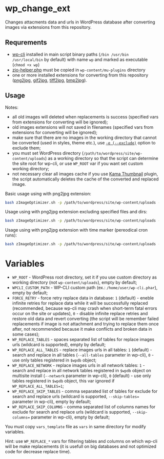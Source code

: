 # wp_change_ext

Changes attacments data and urls in WordPress database after converting images via extensions from this repository.

## Requrements

- [wp-cli](https://raw.githubusercontent.com/wp-cli/builds/gh-pages/phar/wp-cli.phar) installed in main script binary paths (`/bin /usr/bin /usr/local/bin` by default) with name `wp` and marked as executable (`chmod +x wp`)
- [zio-helper.php](https://github.com/zevilz/zImageOptimizer-extensions/blob/master/wp_change_ext/zio-helper.php) must be copied in `wp-content/mu-plugins` directory
- one or more installed extensions for converting from this repository ([png2jpg](https://github.com/zevilz/zImageOptimizer-extensions#png2jpg), [gif2jpg](https://github.com/zevilz/zImageOptimizer-extensions#gif2jpg), [tiff2jpg](https://github.com/zevilz/zImageOptimizer-extensions#tiff2jpg), [bmp2jpg](https://github.com/zevilz/zImageOptimizer-extensions#bmp2jpg)).

## Usage

Notes:
- all old images will deleted when replacements is success (specified vars from extensions for converting will be ignored);
- old images extensions will not saved in filenames (specified vars from extensions for converting will be ignored);
- make sure that there are no images in the working directory that cannot be converted (used in styles, theme etc.), use [`-e (--exclude)`](https://github.com/zevilz/zImageOptimizer#excluding-foldersfiles-from-search) option to exclude them;
- you must set WordPress directory (`/path/to/wordpress/site/wp-content/uploads`) as a working directory so that the script can determine the site root for wp-cli, or use `WP_ROOT` var if you want set custom working directory;
- not necessary clear all images cache if you use [Kama Thumbnail](https://wordpress.org/plugins/kama-thumbnail/) plugin, the script automatically deletes the cache of the converted and replaced image.

Basic usage using with png2jpg extension:

```bash
bash zImageOptimizer.sh -p /path/to/wordpress/site/wp-content/uploads -ext png2jpg,wp_change_ext
```

Usage using with png2jpg extension excluding specified files and dirs:

```bash
bash zImageOptimizer.sh -p /path/to/wordpress/site/wp-content/uploads -e "site_logo,2021/10/image.png" -ext png2jpg,wp_change_ext
```

Usage using with png2jpg extension with time marker (pereodical cron runs):

```bash
bash zImageOptimizer.sh -p /path/to/wordpress/site/wp-content/uploads -n -m /path/to/marker/directory/markerName -ext png2jpg,wp_change_ext
```

# Variables

- `WP_ROOT` - WordPress root directory, set it if you use custom directory as working directory (not `wp-content/uploads`), empty by default;
- `WPCLI_CUSTOM_PATH` - WP-CLI custom path (ex.: `/home/user/wp-cli.phar`), empty by default;
- `FORCE_RETRY` - force retry replace data in database: `1` (default) - eneble infinite retries for replace data while it will be successfully replaced (recommended, because wp-cli may crash when short-term fatal errors occur on the site or updates), `0` - disable infinite replace retries and restore old data and revert converting (the script will be remember failed replacements if image is not attachment and trying to replace them once after, not recommended because it make conflicts and broken data in some cases);
- `WP_REPLACE_TABLES` - spaces separated list of tables for replace images urls (wildcard is supported), empty by default;
- `WP_REPLACE_ALL_TABLES` - replace images urls in all tables: `1` (default) - search and replace in all tables (`--all-tables` parameter in wp-cli), `0` - use only tables registered in `$wpdb` object;
- `WP_REPLACE_NETWORK` - replace images urls in all network tables: `1` - search and replace in all network tables registered in `$wpdb` object on multisite install (`--network` parameter in wp-cli), `0` (default) - use only tables registered in `$wpdb` object, this var ignored if `WP_REPLACE_ALL_TABLES=1`;
- `WP_REPLACE_SKIP_TABLES` - comma separated list of tables for exclude for search and replace urls (wildcard is supported, `--skip-tables=` parameter in wp-cli), empty by default;
- `WP_REPLACE_SKIP_COLUMNS` - comma separated list of columns names for exclude for search and replace urls (wildcard is supported, `--skip-columns=` parameter in wp-cli), empty by default;

You must copy `vars_template` file as `vars` in same directory for modify variables.

Hint: use `WP_REPLACE_*` vars for filtering tables and columns on which wp-cli will be make replacements (it is usefull on big databases and not optimized code for decrease replace time).
